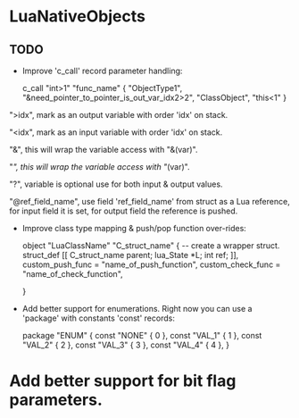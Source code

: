LuaNativeObjects
================



TODO
----

* Improve 'c_call' record parameter handling:

    c_call "int>1" "func_name"
      { "ObjectType1", "&need_pointer_to_pointer_is_out_var_idx2>2", "ClassObject", "this<1" }

">idx", mark as an output variable with order 'idx' on stack.

"<idx", mark as an input variable with order 'idx' on stack.

"&", this will wrap the variable access with "&(var)".

"*", this will wrap the variable access with "*(var)".

"?", variable is optional use for both input & output values.

"@ref_field_name", use field 'ref_field_name' from struct as a Lua reference, for input field it is set, for output field the reference is pushed.


* Improve class type mapping & push/pop function over-rides:

    object "LuaClassName" "C_struct_name" {
    	-- create a wrapper struct.
    	struct_def [[
    	C_struct_name parent;
    	lua_State     *L;
    	int           ref;
    ]],
      custom_push_func = "name_of_push_function",
    	custom_check_func = "name_of_check_function",
    
    }

* Add better support for enumerations.  Right now you can use a 'package' with constants 'const' records:

    package "ENUM" {
    	const "NONE"      { 0 },
    	const "VAL_1"     { 1 },
    	const "VAL_2"     { 2 },
    	const "VAL_3"     { 3 },
    	const "VAL_4"     { 4 },
    }

# Add better support for bit flag parameters.
   
